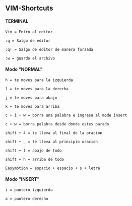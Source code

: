 ## VIM-Shortcuts

#### TERMINAL

```
Vim = Entro al editor

:q = Salgo de editor

:q! = Salgo de editor de manera forzada

:w = guardo el archivo
```

#### Modo "NORMAL"

```
h = te moves para la izquierda

l = te moves para la derecha

j = te moves para abajo

k = te moves para arriba

c + i + w = borra una palabra e ingresa al mode insert

c + w = borra palabra desde donde estes parado

shift + 4 = te lleva al final de la oracion

shift + _ = te lleva al principio oracion

shift + l = abajo de todo

shift + h = arriba de todo

Easymotion = espacio + espacio + s + letra
```

#### Modo "INSERT"

```
i = puntero izquierda

a = puntero derecho
```
